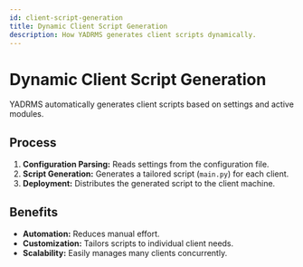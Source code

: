 ```yaml
---
id: client-script-generation
title: Dynamic Client Script Generation
description: How YADRMS generates client scripts dynamically.
---
```


# Dynamic Client Script Generation

YADRMS automatically generates client scripts based on settings and active modules.

## Process

1. **Configuration Parsing:** Reads settings from the configuration file.
2. **Script Generation:** Generates a tailored script (`main.py`) for each client.
3. **Deployment:** Distributes the generated script to the client machine.

## Benefits

- **Automation:** Reduces manual effort.
- **Customization:** Tailors scripts to individual client needs.
- **Scalability:** Easily manages many clients concurrently.
